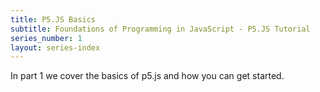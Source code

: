 ```yaml
---
title: P5.JS Basics
subtitle: Foundations of Programming in JavaScript - P5.JS Tutorial
series_number: 1
layout: series-index
---
```


In part 1 we cover the basics of p5.js and how you can get started.
